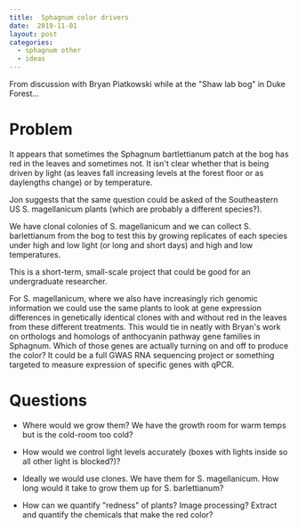 ```yaml
---
title:  Sphagnum color drivers
date:  2019-11-01
layout: post
categories:
  - sphagnum other
  - ideas
---
```


From discussion with Bryan Piatkowski while at the "Shaw lab bog" in Duke Forest...

# Problem
It appears that sometimes the Sphagnum bartlettianum patch at the bog has red in the leaves and sometimes not. It isn't clear whether that is being driven by light (as leaves fall increasing levels at the forest floor or as daylengths change) or by temperature.

Jon suggests that the same question could be asked of the Southeastern US S. magellanicum plants (which are probably a different species?).

We have clonal colonies of S. magellanicum and we can collect S. barlettianum from the bog to test this by growing replicates of each species under high and low light (or long and short days) and high and low temperatures.

This is a short-term, small-scale project that could be good for an undergraduate researcher.

For S. magellanicum, where we also have increasingly rich genomic information we could use the same plants to look at gene expression differences in genetically identical clones with and without red in the leaves from these different treatments. This would tie in neatly with Bryan's work on orthologs and homologs of anthocyanin pathway gene families in Sphagnum. Which of those genes are actually turning on and off to produce the color? It could be a full GWAS RNA sequencing project or something targeted to measure expression of specific genes with qPCR.  

# Questions

* Where would we grow them? We have the growth room for warm temps but is the cold-room too cold?

* How would we control light levels accurately (boxes with lights inside so all other light is blocked?)?

* Ideally we would use clones. We have them for S. magellanicum. How long would it take to grow them up for S. barlettianum?

* How can we quantify "redness" of plants? Image processing? Extract and quantify the chemicals that make the red color?
